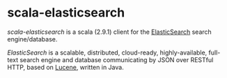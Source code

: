 # scala-elasticsearch

_scala-elasticsearch_ is a scala (2.9.1) client for the [ElasticSearch](http://www.elasticsearch.org/)
search engine/database.

_ElasticSearch_ is a scalable, distributed, cloud-ready, highly-available,
full-text search engine and database communicating by JSON over RESTful HTTP,
based on [Lucene](http://lucene.apache.org/), written in Java.

